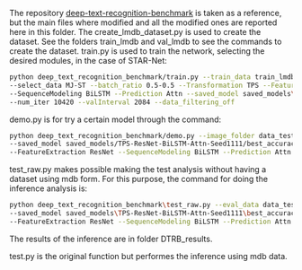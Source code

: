 The repository [deep-text-recognition-benchmark]() is taken as a reference, but the main files where modified and all the modified ones are reported here in this folder.
The create_lmdb_dataset.py is used to create the dataset. See the folders train_lmdb and val_lmdb to see the commands to create the dataset.
train.py is used to train the network, selecting the desired modules, in the case of STAR-Net:

```bash
python deep_text_recognition_benchmark/train.py --train_data train_lmdb --valid_data val_lmdb ^
--select_data MJ-ST --batch_ratio 0.5-0.5 --Transformation TPS --FeatureExtraction ResNet ^
--SequenceModeling BiLSTM --Prediction Attn --saved_model saved_models\TPS-ResNet-BiLSTM-Attn.pth ^
--num_iter 10420 --valInterval 2084 --data_filtering_off
```

demo.py is for try a certain model through the command:

```bash
python deep_text_recognition_benchmark/demo.py --image_folder data_test/onlyLP_test^
--saved_model saved_models/TPS-ResNet-BiLSTM-Attn-Seed1111/best_accuracy.pth --Transformation TPS ^
--FeatureExtraction ResNet --SequenceModeling BiLSTM --Prediction Attn 
```

test_raw.py makes possible making the test analysis without having a dataset using mdb form. For this purpose, the command for doing the inference analysis is:

```bash
python deep_text_recognition_benchmark\test_raw.py --eval_data data_test_split\ccpd_blur\data --label_file data_test_split\ccpd_blur\labels.txt ^
--saved_model saved_models\TPS-ResNet-BiLSTM-Attn-Seed1111\best_accuracy.pth --Transformation TPS ^
--FeatureExtraction ResNet --SequenceModeling BiLSTM --Prediction Attn
```
The results of the inference are in folder DTRB_results.

test.py is the original function but performes the inference using mdb data.
